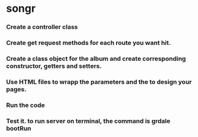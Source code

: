 # songr

### Create a controller class
### Create get request methods for each route you want hit.
### Create a class object for the album and create corresponding constructor, getters and setters.
### Use HTML files to wrapp the parameters and the to design your pages.
### Run the code
### Test it. to run server on terminal, the command is grdale bootRun
